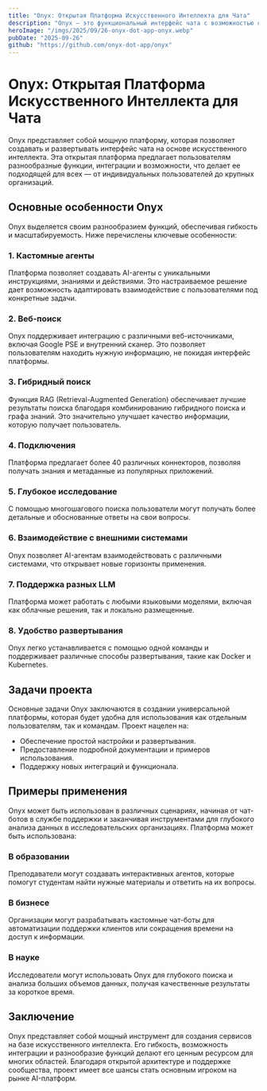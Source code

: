 ```yaml
---
title: "Onyx: Открытая Платформа Искусственного Интеллекта для Чата"
description: "Onyx — это функциональный интерфейс чата с возможностью саморазвертывания, совместимый с любыми LLM и работающий в изолированных средах. Он включает агенты, веб-поиск, RAG, поддержку 40+ источников знаний и множество других возможностей."
heroImage: "/imgs/2025/09/26-onyx-dot-app-onyx.webp"
pubDate: "2025-09-26"
github: "https://github.com/onyx-dot-app/onyx"
---
```


# Onyx: Открытая Платформа Искусственного Интеллекта для Чата

Onyx представляет собой мощную платформу, которая позволяет создавать и развертывать интерфейс чата на основе искусственного интеллекта. Эта открытая платформа предлагает пользователям разнообразные функции, интеграции и возможности, что делает ее подходящей для всех — от индивидуальных пользователей до крупных организаций.

## Основные особенности Onyx

Onyx выделяется своим разнообразием функций, обеспечивая гибкость и масштабируемость. Ниже перечислены ключевые особенности:

### 1. Кастомные агенты
Платформа позволяет создавать AI-агенты с уникальными инструкциями, знаниями и действиями. Это настраиваемое решение дает возможность адаптировать взаимодействие с пользователями под конкретные задачи.

### 2. Веб-поиск
Onyx поддерживает интеграцию с различными веб-источниками, включая Google PSE и внутренний сканер. Это позволяет пользователям находить нужную информацию, не покидая интерфейс платформы.

### 3. Гибридный поиск
Функция RAG (Retrieval-Augmented Generation) обеспечивает лучшие результаты поиска благодаря комбинированию гибридного поиска и графа знаний. Это значительно улучшает качество информации, которую получает пользователь.

### 4. Подключения
Платформа предлагает более 40 различных коннекторов, позволяя получать знания и метаданные из популярных приложений.

### 5. Глубокое исследование
С помощью многошагового поиска пользователи могут получать более детальные и обоснованные ответы на свои вопросы. 

### 6. Взаимодействие с внешними системами
Onyx позволяет AI-агентам взаимодействовать с различными системами, что открывает новые горизонты применения.

### 7. Поддержка разных LLM
Платформа может работать с любыми языковыми моделями, включая как облачные решения, так и локально размещенные.

### 8. Удобство развертывания
Onyx легко устанавливается с помощью одной команды и поддерживает различные способы развертывания, такие как Docker и Kubernetes.

## Задачи проекта

Основные задачи Onyx заключаются в создании универсальной платформы, которая будет удобна для использования как отдельным пользователям, так и командам. Проект нацелен на:

- Обеспечение простой настройки и развертывания.
- Предоставление подробной документации и примеров использования.
- Поддержку новых интеграций и функционала.

## Примеры применения

Onyx может быть использован в различных сценариях, начиная от чат-ботов в службе поддержки и заканчивая инструментами для глубокого анализа данных в исследовательских организациях. Платформа может быть использована:

### В образовании
Преподаватели могут создавать интерактивных агентов, которые помогут студентам найти нужные материалы и ответить на их вопросы.

### В бизнесе
Организации могут разрабатывать кастомные чат-боты для автоматизации поддержки клиентов или сокращения времени на доступ к информации.

### В науке
Исследователи могут использовать Onyx для глубокого поиска и анализа больших объемов данных, получая качественные результаты за короткое время.

## Заключение

Onyx представляет собой мощный инструмент для создания сервисов на базе искусственного интеллекта. Его гибкость, возможность интеграции и разнообразие функций делают его ценным ресурсом для многих областей. Благодаря открытой архитектуре и поддержке сообщества, проект имеет все шансы стать основным игроком на рынке AI-платформ.